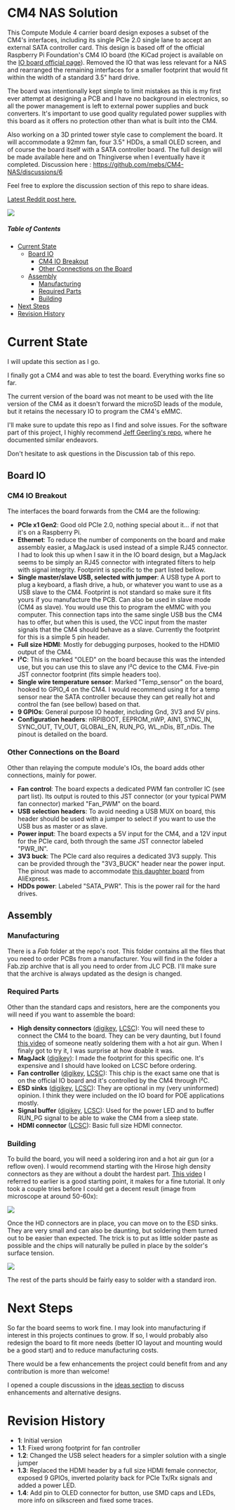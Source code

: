 # CM4 NAS Solution

This Compute Module 4 carrier board design exposes a subset of the CM4's interfaces, including its single PCIe 2.0 single lane to accept an external SATA controller card.
This design is based off of the official Raspberry Pi Foundation's CM4 IO board (the KiCad project is available on the [IO board official page](https://www.raspberrypi.org/products/compute-module-4-io-board/?resellerType=home)). Removed the IO that was less relevant for a NAS and rearranged the remaining interfaces for a smaller footprint that would fit within the width of a standard 3.5" hard drive.

The board was intentionally kept simple to limit mistakes as this is my first ever attempt at designing a PCB and I have no background in electronics, so all the power management is left to external power supplies and buck converters. It's important to use good quality regulated power supplies with this board as it offers no protection other than what is built into the CM4.

Also working on a 3D printed tower style case to complement the board. It will accommodate a 92mm fan, four 3.5" HDDs, a small OLED screen, and of course the board itself with a SATA controller board. The full design will be made available here and on Thingiverse when I eventually have it completed. Discussion here : https://github.com/mebs/CM4-NAS/discussions/6

Feel free to explore the discussion section of this repo to share ideas.

[Latest Reddit post here.](https://www.reddit.com/r/raspberry_pi/comments/lmqyg9/cm4_nas_custom_board_it_works/)

![](https://user-images.githubusercontent.com/2614134/108195493-d519ed80-70e5-11eb-8293-3591e432dd8e.jpg)

##### Table of Contents
- [Current State](#current-state)
  * [Board IO](#board-io)
    + [CM4 IO Breakout](#cm4-io-breakout)
    + [Other Connections on the Board](#other-connections-on-the-board)
  * [Assembly](#assembly)
    + [Manufacturing](#manufacturing)
    + [Required Parts](#required-parts)
    + [Building](#building)
- [Next Steps](#next-steps)
- [Revision History](#revision-history)

# Current State
I will update this section as I go.

I finally got a CM4 and was able to test the board. Everything works fine so far.

The current version of the board was not meant to be used with the lite version of the CM4 as it doesn't forward the microSD leads of the module, but it retains the necessary IO to program the CM4's eMMC.

I'll make sure to update this repo as I find and solve issues. For the software part of this project, I highly recommend [Jeff Geerling's repo](https://github.com/geerlingguy/raspberry-pi-pcie-devices/issues), where he documented similar endeavors.

Don't hesitate to ask questions in the Discussion tab of this repo.

## Board IO
### CM4 IO Breakout
The interfaces the board forwards from the CM4 are the following:
- **PCIe x1 Gen2**: Good old PCIe 2.0, nothing special about it... if not that it's on a Raspberry Pi.
- **Ethernet**: To reduce the number of components on the board and make assembly easier, a MagJack is used instead of a simple RJ45 connector. I had to look this up when I saw it in the IO board design, but a MagJack seems to be simply an RJ45 connector with integrated filters to help with signal integrity. Footprint is specific to the part listed bellow.
- **Single master/slave USB, selected with jumper**: A USB type A port to plug a keyboard, a flash drive, a hub, or whatever you want to use as a USB slave to the CM4. Footprint is not standard so make sure it fits yours if you manufacture the PCB. Can also be used in slave mode (CM4 as slave). You would use this to program the eMMC with you computer. This connection taps into the same single USB bus the CM4 has to offer, but when this is used, the VCC input from the master signals that the CM4 should behave as a slave. Currently the footprint for this is a simple 5 pin header.
- **Full size HDMI**:  Mostly for debugging purposes, hooked to the HDMI0 output of the CM4.
- **I²C**: This is marked "OLED" on the board because this was the intended use, but you can use this to slave any I²C device to the CM4. Five-pin JST connector footprint (fits simple headers too).
- **Single wire temperature sensor**: Marked "Temp_sensor" on the board, hooked to GPIO_4 on the CM4. I would recommend using it for a temp sensor near the SATA controller because they can get really hot and control the fan (see bellow) based on that.
- **9 GPIOs**: General purpose IO header, including Gnd, 3V3 and 5V pins.
- **Configuration headers**: nRPIBOOT, EEPROM_nWP, AIN1, SYNC_IN, SYNC_OUT, TV_OUT, GLOBAL_EN, RUN_PG, WL_nDis, BT_nDis. The pinout is detailed on the board.

### Other Connections on the Board
Other than relaying the compute module's IOs, the board adds other connections, mainly for power.
- **Fan control**: The board expects a dedicated PWM fan controller IC (see part list). Its output is routed to this JST connector (or your typical PWM fan connector) marked "Fan_PWM" on the board.
- **USB selection headers**: To avoid needing a USB MUX on board, this header should be used with a jumper to select if you want to use the USB bus as master or as slave.
- **Power input**: The board expects a 5V input for the CM4, and a 12V input for the PCIe card, both through the same JST connector labeled "PWR_IN".
- **3V3 buck**: The PCIe card also requires a dedicated 3V3 supply. This can be provided through the "3V3_BUCK" header near the power input. The pinout was made to accommodate [this daughter board](https://www.aliexpress.com/item/32817933017.html?spm=a2g0s.9042311.0.0.27424c4dr779wi) from AliExpress.
- **HDDs power**: Labeled "SATA_PWR". This is the power rail for the hard drives.

## Assembly
### Manufacturing
There is a *Fab* folder at the repo's root. This folder contains all the files that you need to order PCBs from a manufacturer. You will find in the folder a Fab.zip archive that is all you need to order from JLC PCB. I'll make sure that the archive is always updated as the design is changed.

### Required Parts
Other than the standard caps and resistors, here are the components you will need if you want to assemble the board:
- **High density connectors** ([digikey](https://www.digikey.ca/en/products/detail/hirose-electric-co-ltd/DF40C-100DS-0.4V%2851%29/1969495), [LCSC](https://lcsc.com/product-detail/Mezzanine-Connectors-Board-to-Board_HRS-Hirose-DF40C-100DS-0-4V-51_C597931.html)): You will need these to connect the CM4 to the board. They can be very daunting, but I found [this video](https://www.youtube.com/watch?v=eukcrFc18P4) of someone neatly soldering them with a hot air gun. When I finaly got to try it, I was surprise at how doable it was.
- **MagJack** ([digikey](https://www.digikey.ca/en/products/detail/bel-fuse-inc/0826-1G1T-43-F/2107992)): I made the footprint for this specific one. It's expensive and I should have looked on LCSC before ordering.
- **Fan controller** ([digikey](https://www.digikey.ca/en/products/detail/microchip-technology/EMC2301-1-ACZL-TR/4696431), [LCSC](https://lcsc.com/product-detail/_MICROCHIP_EMC2301-1-ACZL-TR_EMC2301-1-ACZL-TR_C148036.html)): This chip is the exact same one that is on the official IO board and it's controlled by the CM4 through I²C.
- **ESD sinks** ([digikey](https://www.digikey.ca/en/products/detail/texas-instruments/TPD4EUSB30DQAR/2503671), [LCSC](https://lcsc.com/product-detail/Diodes-ESD_Texas-Instruments-TPD4EUSB30DQAR_C90627.html)): They are optional in my (very uninformed) opinion. I think they were included on the IO board for POE applications mostly.
- **Signal buffer** ([digikey](https://www.digikey.ca/en/products/detail/diodes-incorporated/74LVC1G07SE-7/2356550), [LCSC](https://lcsc.com/product-detail/Logic-Buffers-Drivers-Receivers-Transceivers_Diodes-Incorporated-74LVC1G07SE-7_C67531.html)): Used for the power LED and to buffer RUN_PG signal to be able to wake the CM4 from a sleep state.
- **HDMI connector** ([LCSC](https://lcsc.com/product-detail/Audio-Video-Connectors_SOFNG-HDMI-019S_C111617.html)): Basic full size HDMI connector.

### Building
To build the board, you will need a soldering iron and a hot air gun (or a reflow oven). I would recommend starting with the Hirose high density connectors as they are without a doubt the hardest part. [This video](https://www.youtube.com/watch?v=eukcrFc18P4) I referred to earlier is a good starting point, it makes for a fine tutorial.
It only took a couple tries before I could get a decent result (image from microscope at around 50-60x):

![](https://user-images.githubusercontent.com/2614134/103139543-5ab38b00-46ab-11eb-81e4-08bcccfd27b5.jpg)


Once the HD connectors are in place, you can move on to the ESD sinks. They are very small and can also be daunting, but soldering them turned out to be easier than expected.
The trick is to put as little solder paste as possible and the chips will naturally be pulled in place by the solder's surface tension.

![](https://user-images.githubusercontent.com/2614134/103139571-94849180-46ab-11eb-9140-62274b9e4ab9.jpg)


The rest of the parts should be fairly easy to solder with a standard iron.


# Next Steps
So far the board seems to work fine.
I may look into manufacturing if interest in this projects continues to grow. If so, I would probably also redesign the board to fit more needs (better IO layout and mounting would be a good start) and to reduce manufacturing costs.

There would be a few enhancements the project could benefit from and any contribution is more than welcome!

I opened a couple discussions in the [ideas section](https://github.com/mebs/CM4-NAS/discussions?discussions_q=category:Ideas) to discuss enhancements and alternative designs.


# Revision History
- **1**: Initial version
- **1.1**: Fixed wrong footprint for fan controller
- **1.2**: Changed the USB select headers for a simpler solution with a single jumper
- **1.3**: Replaced the HDMI header by a full size HDMI female connector, exposed 9 GPIOs, inverted polarity back for PCIe Tx/Rx signals and added a power LED.
- **1.4**: Add pin to OLED connector for button, use SMD caps and LEDs, more info on silkscreen and fixed some traces.
